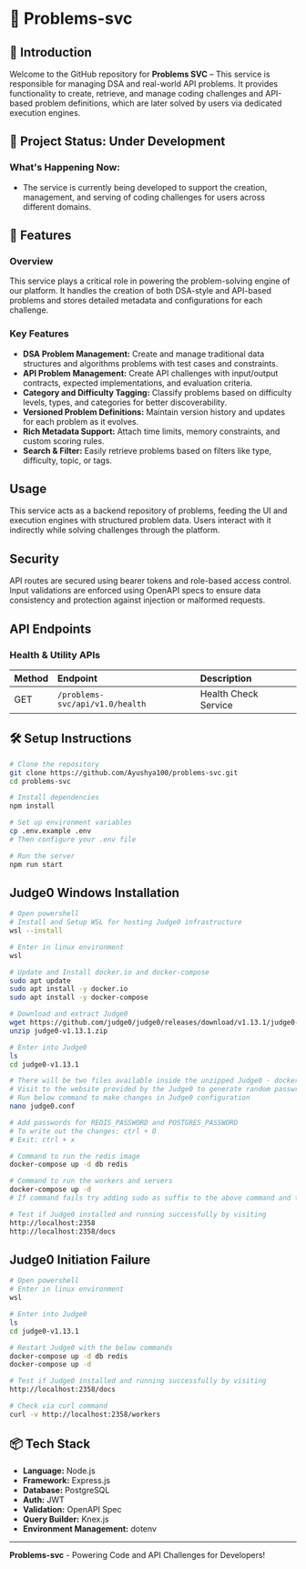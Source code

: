 # 🧠 Problems-svc

## 🧩 Introduction
Welcome to the GitHub repository for **Problems SVC** – This service is responsible for managing DSA and real-world API problems. It provides functionality to create, retrieve, and manage coding challenges and API-based problem definitions, which are later solved by users via dedicated execution engines.

## 📌 Project Status: Under Development
### What's Happening Now:
- The service is currently being developed to support the creation, management, and serving of coding challenges for users across different domains.

## 🚀 Features
### Overview
This service plays a critical role in powering the problem-solving engine of our platform. It handles the creation of both DSA-style and API-based problems and stores detailed metadata and configurations for each challenge.
### Key Features
- **DSA Problem Management:** Create and manage traditional data structures and algorithms problems with test cases and constraints.
- **API Problem Management:** Create API challenges with input/output contracts, expected implementations, and evaluation criteria.
- **Category and Difficulty Tagging:** Classify problems based on difficulty levels, types, and categories for better discoverability.
- **Versioned Problem Definitions:** Maintain version history and updates for each problem as it evolves.
- **Rich Metadata Support:** Attach time limits, memory constraints, and custom scoring rules.
- **Search & Filter:** Easily retrieve problems based on filters like type, difficulty, topic, or tags.

## Usage
This service acts as a backend repository of problems, feeding the UI and execution engines with structured problem data. Users interact with it indirectly while solving challenges through the platform.

## Security
API routes are secured using bearer tokens and role-based access control. Input validations are enforced using OpenAPI specs to ensure data consistency and protection against injection or malformed requests.

## API Endpoints
### Health & Utility APIs
| Method | Endpoint                                               | Description                             |
| :----- | :----------------------------------------------------- | :-------------------------------------- |
| GET    | `/problems-svc/api/v1.0/health`                        | Health Check Service                    |

## 🛠️ Setup Instructions

```bash
# Clone the repository
git clone https://github.com/Ayushya100/problems-svc.git
cd problems-svc

# Install dependencies
npm install

# Set up environment variables
cp .env.example .env
# Then configure your .env file

# Run the server
npm run start
```

## Judge0 Windows Installation

```bash
# Open powershell
# Install and Setup WSL for hosting Judge0 infrastructure
wsl --install

# Enter in linux environment
wsl

# Update and Install docker.io and docker-compose
sudo apt update
sudo apt install -y docker.io
sudo apt install -y docker-compose

# Download and extract Judge0
wget https://github.com/judge0/judge0/releases/download/v1.13.1/judge0-v1.13.1.zip
unzip judge0-v1.13.1.zip

# Enter into Judge0
ls
cd judge0-v1.13.1

# There will be two files available inside the unzipped Judge0 - docker-compose.yml and judge0.conf
# Visit to the website provided by the Judge0 to generate random passwrd (https://www.random.org/passwords/?num=1&len=32&format=plain&rnd=new)
# Run below command to make changes in Judge0 configuration
nano judge0.conf

# Add passwords for REDIS_PASSWORD and POSTGRES_PASSWORD
# To write out the changes: ctrl + O
# Exit: ctrl + x

# Command to run the redis image
docker-compose up -d db redis

# Command to run the workers and servers
docker-compose up -d
# If command fails try adding sudo as suffix to the above command and try.

# Test if Judge0 installed and running successfully by visiting
http://localhost:2358
http://localhost:2358/docs
```

## Judge0 Initiation Failure

```bash
# Open powershell
# Enter in linux environment
wsl

# Enter into Judge0
ls
cd judge0-v1.13.1

# Restart Judge0 with the below commands
docker-compose up -d db redis
docker-compose up -d

# Test if Judge0 installed and running successfully by visiting
http://localhost:2358/docs

# Check via curl command
curl -v http://localhost:2358/workers
```

## 📦 Tech Stack
- **Language:** Node.js
- **Framework:** Express.js
- **Database:** PostgreSQL
- **Auth:** JWT
- **Validation:** OpenAPI Spec
- **Query Builder:** Knex.js
- **Environment Management:** dotenv
---
**Problems-svc** - Powering Code and API Challenges for Developers!
